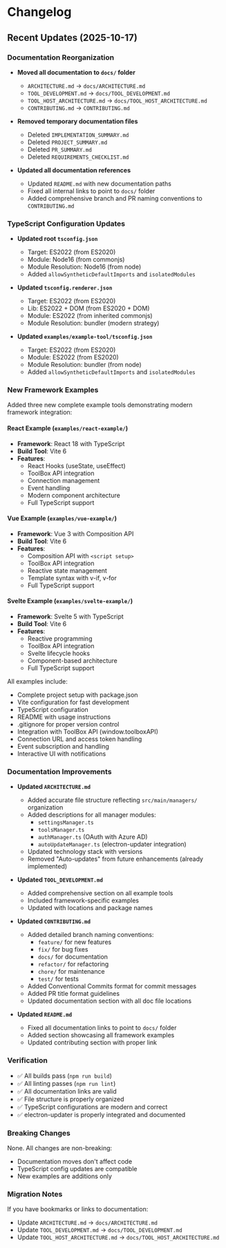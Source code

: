 # Changelog

## Recent Updates (2025-10-17)

### Documentation Reorganization

-   **Moved all documentation to `docs/` folder**

    -   `ARCHITECTURE.md` → `docs/ARCHITECTURE.md`
    -   `TOOL_DEVELOPMENT.md` → `docs/TOOL_DEVELOPMENT.md`
    -   `TOOL_HOST_ARCHITECTURE.md` → `docs/TOOL_HOST_ARCHITECTURE.md`
    -   `CONTRIBUTING.md` → `CONTRIBUTING.md`

-   **Removed temporary documentation files**

    -   Deleted `IMPLEMENTATION_SUMMARY.md`
    -   Deleted `PROJECT_SUMMARY.md`
    -   Deleted `PR_SUMMARY.md`
    -   Deleted `REQUIREMENTS_CHECKLIST.md`

-   **Updated all documentation references**
    -   Updated `README.md` with new documentation paths
    -   Fixed all internal links to point to `docs/` folder
    -   Added comprehensive branch and PR naming conventions to `CONTRIBUTING.md`

### TypeScript Configuration Updates

-   **Updated root `tsconfig.json`**

    -   Target: ES2022 (from ES2020)
    -   Module: Node16 (from commonjs)
    -   Module Resolution: Node16 (from node)
    -   Added `allowSyntheticDefaultImports` and `isolatedModules`

-   **Updated `tsconfig.renderer.json`**

    -   Target: ES2022 (from ES2020)
    -   Lib: ES2022 + DOM (from ES2020 + DOM)
    -   Module: ES2022 (from inherited commonjs)
    -   Module Resolution: bundler (modern strategy)

-   **Updated `examples/example-tool/tsconfig.json`**
    -   Target: ES2022 (from ES2020)
    -   Module: ES2022 (from ES2020)
    -   Module Resolution: bundler (from node)
    -   Added `allowSyntheticDefaultImports` and `isolatedModules`

### New Framework Examples

Added three new complete example tools demonstrating modern framework integration:

#### React Example (`examples/react-example/`)

-   **Framework**: React 18 with TypeScript
-   **Build Tool**: Vite 6
-   **Features**:
    -   React Hooks (useState, useEffect)
    -   ToolBox API integration
    -   Connection management
    -   Event handling
    -   Modern component architecture
    -   Full TypeScript support

#### Vue Example (`examples/vue-example/`)

-   **Framework**: Vue 3 with Composition API
-   **Build Tool**: Vite 6
-   **Features**:
    -   Composition API with `<script setup>`
    -   ToolBox API integration
    -   Reactive state management
    -   Template syntax with v-if, v-for
    -   Full TypeScript support

#### Svelte Example (`examples/svelte-example/`)

-   **Framework**: Svelte 5 with TypeScript
-   **Build Tool**: Vite 6
-   **Features**:
    -   Reactive programming
    -   ToolBox API integration
    -   Svelte lifecycle hooks
    -   Component-based architecture
    -   Full TypeScript support

All examples include:

-   Complete project setup with package.json
-   Vite configuration for fast development
-   TypeScript configuration
-   README with usage instructions
-   .gitignore for proper version control
-   Integration with ToolBox API (window.toolboxAPI)
-   Connection URL and access token handling
-   Event subscription and handling
-   Interactive UI with notifications

### Documentation Improvements

-   **Updated `ARCHITECTURE.md`**

    -   Added accurate file structure reflecting `src/main/managers/` organization
    -   Added descriptions for all manager modules:
        -   `settingsManager.ts`
        -   `toolsManager.ts`
        -   `authManager.ts` (OAuth with Azure AD)
        -   `autoUpdateManager.ts` (electron-updater integration)
    -   Updated technology stack with versions
    -   Removed "Auto-updates" from future enhancements (already implemented)

-   **Updated `TOOL_DEVELOPMENT.md`**

    -   Added comprehensive section on all example tools
    -   Included framework-specific examples
    -   Updated with locations and package names

-   **Updated `CONTRIBUTING.md`**

    -   Added detailed branch naming conventions:
        -   `feature/` for new features
        -   `fix/` for bug fixes
        -   `docs/` for documentation
        -   `refactor/` for refactoring
        -   `chore/` for maintenance
        -   `test/` for tests
    -   Added Conventional Commits format for commit messages
    -   Added PR title format guidelines
    -   Updated documentation section with all doc file locations

-   **Updated `README.md`**
    -   Fixed all documentation links to point to `docs/` folder
    -   Added section showcasing all framework examples
    -   Updated contributing section with proper link

### Verification

-   ✅ All builds pass (`npm run build`)
-   ✅ All linting passes (`npm run lint`)
-   ✅ All documentation links are valid
-   ✅ File structure is properly organized
-   ✅ TypeScript configurations are modern and correct
-   ✅ electron-updater is properly integrated and documented

### Breaking Changes

None. All changes are non-breaking:

-   Documentation moves don't affect code
-   TypeScript config updates are compatible
-   New examples are additions only

### Migration Notes

If you have bookmarks or links to documentation:

-   Update `ARCHITECTURE.md` → `docs/ARCHITECTURE.md`
-   Update `TOOL_DEVELOPMENT.md` → `docs/TOOL_DEVELOPMENT.md`
-   Update `TOOL_HOST_ARCHITECTURE.md` → `docs/TOOL_HOST_ARCHITECTURE.md`
